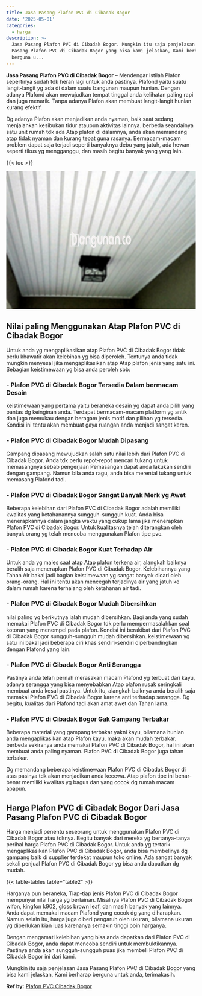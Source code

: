 ```yaml
---
title: Jasa Pasang Plafon PVC di Cibadak Bogor
date: '2025-05-01'
categories:
  - harga
description: >-
  Jasa Pasang Plafon PVC di Cibadak Bogor. Mungkin itu saja penjelasan Jasa
  Pasang Plafon PVC di Cibadak Bogor yang bisa kami jelaskan, Kami berharap
  berguna u...
---
```


**Jasa Pasang Plafon PVC di Cibadak Bogor** – Mendengar istilah Plafon sepertinya sudah tdk heran lagi untuk anda pastinya. Plafond yaitu suatu langit-langit yg ada di dalam suatu bangunan maupun hunian. Dengan adanya Plafond akan mewujudkan tempat tinggal anda kelihatan paling rapi dan juga menarik. Tanpa adanya Plafon akan membuat langit-langit hunian kurang efektif.

Dg adanya Plafon akan menjadikan anda nyaman, baik saat sedang menjalankan kesibukan tidur ataupun aktivitas lainnya. berbeda seandainya satu unit rumah tdk ada Atap plafon di dalamnya, anda akan memandang atap tidak nyaman dan kurang tepat guna rasanya. Bermacam-macam problem dapat saja terjadi seperti banyaknya debu yang jatuh, ada hewan seperti tikus yg mengganggu, dan masih begitu banyak yang yang lain.

{{< toc >}}

![Jasa Pasang Plafon PVC di Cibadak Bogor](/images/flafond-pvc-murah31.png)

## Nilai paling Menggunakan Atap Plafon PVC di Cibadak Bogor

Untuk anda yg mengaplikasikan atap Plafon PVC di Cibadak Bogor tidak perlu khawatir akan kelebihan yg bisa diperoleh. Tentunya anda tidak mungkin menyesal jika mengaplikasikan atap Atap plafon jenis yang satu ini. Sebagian keistimewaan yg bisa anda peroleh sbb:

### \- Plafon PVC di Cibadak Bogor Tersedia Dalam bermacam Desain

keistimewaan yang pertama yaitu beraneka desain yg dapat anda pilih yang pantas dg keinginan anda. Terdapat bermacam-macam platform yg antik dan juga memukau dengan beragam jenis motif dan pilihan yg tersedia. Kondisi ini tentu akan membuat gaya ruangan anda menjadi sangat keren.

### \- Plafon PVC di Cibadak Bogor Mudah Dipasang

Gampang dipasang mewujudkan salah satu nilai lebih dari Plafon PVC di Cibadak Bogor. Anda tdk perlu repot-repot mencari tukang untuk memasangnya sebab pengerjaan Pemasangan dapat anda lakukan sendiri dengan gampang. Namun bila anda ragu, anda bisa merental tukang untuk memasang Plafond tadi.

### \- Plafon PVC di Cibadak Bogor Sangat Banyak Merk yg Awet

Beberapa kelebihan dari Plafon PVC di Cibadak Bogor adalah memiliki kwalitas yang ketahanannya sungguh-sungguh kuat. Anda bisa menerapkannya dalam jangka waktu yang cukup lama jika menerapkan Plafon PVC di Cibadak Bogor. Untuk kualitasnya telah diterangkan oleh banyak orang yg telah mencoba menggunakan Plafon tipe pvc.

### \- Plafon PVC di Cibadak Bogor Kuat Terhadap Air

Untuk anda yg males saat atap Atap plafon terkena air, alangkah baiknya beralih saja menerapkan Plafon PVC di Cibadak Bogor. Kelebihannya yang Tahan Air bakal jadi bagian keistimewaan yg sangat banyak dicari oleh orang-orang. Hal ini tentu akan mencegah terjadinya air yang jatuh ke dalam rumah karena terhalang oleh ketahanan air tadi.

### \- Plafon PVC di Cibadak Bogor Mudah Dibersihkan

nilai paling yg berikutnya ialah mudah dibersihkan. Bagi anda yang sudah memakai Plafon PVC di Cibadak Bogor tdk perlu mempermasalahkan soal kotoran yang menempel pada plafon. Kondisi ini berakibat dari Plafon PVC di Cibadak Bogor sungguh-sungguh mudah dibersihkan. keistimewaan yg satu ini bakal jadi beberapa ciri khas sendiri-sendiri diperbandingkan dengan Plafond yang lain.

### \- Plafon PVC di Cibadak Bogor Anti Serangga

Pastinya anda telah pernah merasakan macam Plafond yg terbuat dari kayu, adanya serangga yang bisa menyebabkan Atap plafon rusak seringkali membuat anda kesal pastinya. Untuk itu, alangkah baiknya anda beralih saja memakai Plafon PVC di Cibadak Bogor karena anti terhadap serangga. Dg begitu, kualitas dari Plafond tadi akan amat awet dan Tahan lama.

### \- Plafon PVC di Cibadak Bogor Gak Gampang Terbakar

Beberapa material yang gampang terbakar yakni kayu, bilamana hunian anda mengaplikasikan atap Plafon kayu, maka akan mudah terbakar. berbeda sekiranya anda memakai Plafon PVC di Cibadak Bogor, hal ini akan membuat anda paling nyaman. Plafon PVC di Cibadak Bogor juga tahan terbakar.

Dg memandang beberapa keistimewaan Plafon PVC di Cibadak Bogor di atas pasinya tdk akan menjadikan anda kecewa. Atap plafon tipe ini benar-benar memiliki kwalitas yg bagus dan yang cocok dg rumah macam apapun.

## Harga Plafon PVC di Cibadak Bogor Dari Jasa Pasang Plafon PVC di Cibadak Bogor

Harga menjadi penentu seseorang untuk menggunakan Plafon PVC di Cibadak Bogor atau tdknya. Begitu banyak dari mereka yg bertanya-tanya perihal harga Plafon PVC di Cibadak Bogor. Untuk anda yg tertarik mengaplikasikan Plafon PVC di Cibadak Bogor, anda bisa membelinya dg gampang baik di supplier terdekat maupun toko online. Ada sangat banyak sekali penjual Plafon PVC di Cibadak Bogor yg bisa anda dapatkan dg mudah.

{{< table-tables table="table2" >}}

Harganya pun beraneka, Tiap-tiap jenis Plafon PVC di Cibadak Bogor mempunyai nilai harga yg berlainan. Misalnya Plafon PVC di Cibadak Bogor wifon, kingfon k902, gloss brown leaf, dan masih banyak yang lainnya. Anda dapat memakai macam Plafond yang cocok dg yang diharapkan. Namun selain itu, harga juga diberi pengaruh oleh ukuran, bilamana ukuran yg diperlukan kian luas karenanya semakin tinggi poin harganya.

Dengan mengamati kelebihan yang bisa anda dapatkan dari Plafon PVC di Cibadak Bogor, anda dapat mencoba sendiri untuk membuktikannya. Pastinya anda akan sungguh-sungguh puas jika membeli Plafon PVC di Cibadak Bogor ini dari kami.

Mungkin itu saja penjelasan Jasa Pasang Plafon PVC di Cibadak Bogor yang bisa kami jelaskan, Kami berharap berguna untuk anda, terimakasih.

**Ref by:** [Plafon PVC Cibadak Bogor](https://id.wikipedia.org/wiki/Plafon)
